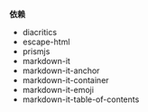 
**依赖**
- diacritics
- escape-html
- prismjs
- markdown-it
- markdown-it-anchor
- markdown-it-container
- markdown-it-emoji
- markdown-it-table-of-contents
